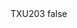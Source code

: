 <?xml version="1.0" encoding="UTF-8"?>
<CustomMetadata xmlns="http://soap.sforce.com/2006/04/metadata">
    <label>TXU203</label>
    <protected>false</protected>
</CustomMetadata>

